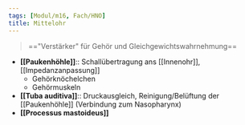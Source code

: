 ```yaml
---
tags: [Modul/m16, Fach/HNO]
title: Mittelohr
---
```

> =="Verstärker" für Gehör und Gleichgewichtswahrnehmung==
- **[[Paukenhöhle]]**:: Schallübertragung ans [[Innenohr]], [[Impedanzanpassung]]
	- Gehörknöchelchen
	- Gehörmuskeln
- **[[Tuba auditiva]]**:: Druckausgleich, Reinigung/Belüftung der [[Paukenhöhle]] (Verbindung zum Nasopharynx)
- **[[Processus mastoideus]]**